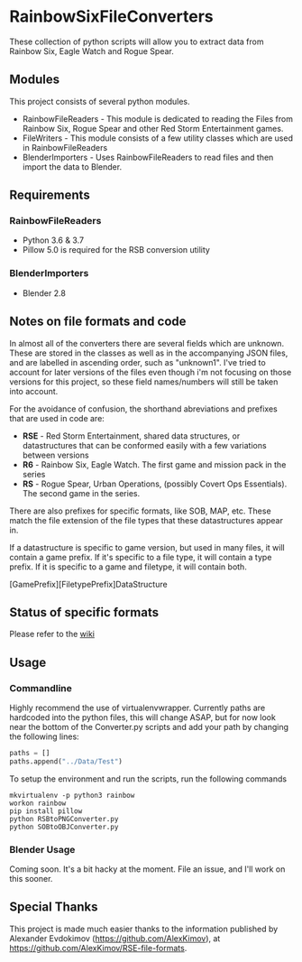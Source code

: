 # RainbowSixFileConverters

These collection of python scripts will allow you to extract data from Rainbow Six, Eagle Watch and Rogue Spear.

## Modules
This project consists of several python modules.

- RainbowFileReaders - This module is dedicated to reading the Files from Rainbow Six, Rogue Spear and other Red Storm Entertainment games.
- FileWriters - This module consists of a few utility classes which are used in RainbowFileReaders
- BlenderImporters - Uses RainbowFileReaders to read files and then import the data to Blender.

## Requirements

### RainbowFileReaders

- Python 3.6 & 3.7
- Pillow 5.0 is required for the RSB conversion utility

### BlenderImporters

- Blender 2.8

## Notes on file formats and code

In almost all of the converters there are several fields which are unknown. These are stored in the classes as well as in the accompanying JSON files, and are labelled in ascending order, such as "unknown1". I've tried to account for later versions of the files even though i'm not focusing on those versions for this project, so these field names/numbers will still be taken into account.

For the avoidance of confusion, the shorthand abreviations and prefixes that are used in code are:

- **RSE** - Red Storm Entertainment, shared data structures, or datastructures that can be conformed easily with a few variations between versions
- **R6** - Rainbow Six, Eagle Watch. The first game and mission pack in the series
- **RS** - Rogue Spear, Urban Operations, (possibly Covert Ops Essentials). The second game in the series.

There are also prefixes for specific formats, like SOB, MAP, etc. These match the file extension of the file types that these datastructures appear in.

If a datastructure is specific to game version, but used in many files, it will contain a game prefix. If it's specific to a file type, it will contain a type prefix. If it is specific to a game and filetype, it will contain both.

\[GamePrefix\]\[FiletypePrefix\]DataStructure

## Status of specific formats

Please refer to the [wiki](https://github.com/boristsr/RainbowSixFileConverters/wiki)

## Usage

### Commandline

Highly recommend the use of virtualenvwrapper. Currently paths are hardcoded into the python files, this will change ASAP, but for now look near the bottom of the Converter.py scripts and add your path by changing the following lines:

```python
paths = []
paths.append("../Data/Test")
```

To setup the environment and run the scripts, run the following commands

```shell
mkvirtualenv -p python3 rainbow
workon rainbow
pip install pillow
python RSBtoPNGConverter.py
python SOBtoOBJConverter.py
```

### Blender Usage

Coming soon. It's a bit hacky at the moment. File an issue, and I'll work on this sooner.

## Special Thanks

This project is made much easier thanks to the information published by Alexander Evdokimov (https://github.com/AlexKimov), at https://github.com/AlexKimov/RSE-file-formats.
